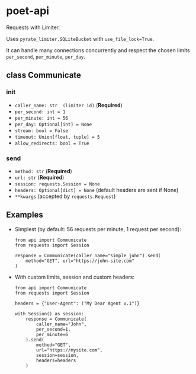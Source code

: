 # poet-api

Requests with Limiter.

Uses `pyrate_limiter.SQLiteBucket` with `use_file_lock=True`.

It can handle many connections concurrently and respect the chosen limits `per_second`, `per_minute`, `per_day`.

## class Communicate

### **init**

- `caller_name: str  (limiter id)` (**Required**)
- `per_second: int = 1`
- `per_minute: int = 56`
- `per_day: Optional[int] = None`
- `stream: bool = False`
- `timeout: Union[float, tuple] = 5`
- `allow_redirects: bool = True`

### send

- `method: str` (**Required**)
- `url: str` (**Required**)
- `session: requests.Session = None`
- `headers: Optional[dict] = None` (default headers are sent if None)
- `**kwargs` (accepted by `requests.Request`)

## Examples

- Simplest (by default: 56 requests per minute, 1 request per second):

  ```
  from api import Communicate
  from requests import Session

  response = Communicate(caller_name="simple_john").send(
      method="GET", url="https://john-site.com"
  )
  ```

- With custom limits, session and custom headers:

  ```
  from api import Communicate
  from requests import Session

  headers = {"User-Agent": ("My Dear Agent v.1")}

  with Session() as session:
      response = Communicate(
          caller_name="John",
          per_second=1,
          per_minute=6
      ).send(
          method="GET",
          url="https://mysite.com",
          session=session,
          headers=headers
      )
  ```
